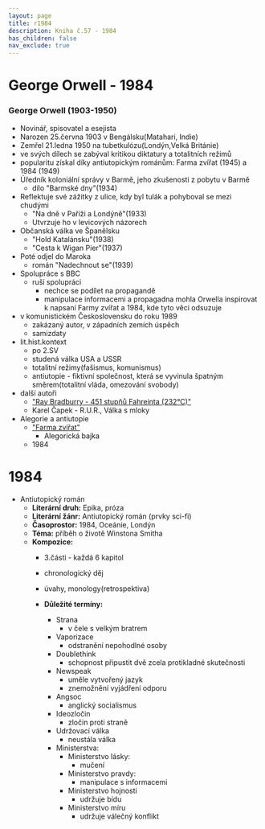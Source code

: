 ```yaml
---
layout: page
title: r1984
description: Kniha č.57 - 1984
has_children: false
nav_exclude: true
---
```

# George Orwell - 1984

### George Orwell (1903-1950)
- Novinář, spisovatel a esejista
- Narozen 25.června 1903 v Bengálsku(Matahari, Indie)
- Zemřel 21.ledna 1950 na tubetkulózu(Londýn,Velká Británie)
- ve svých dílech se zabýval kritikou diktatury a totalitních režimů
- popularitu získal díky antiutopickým románům: Farma zvířat (1945) a 1984 (1949) 
- Úředník koloniální správy v Barmě, jeho zkušenosti z pobytu v Barmě
    - dílo "Barmské dny"(1934)
- Reflektuje své zážitky z ulice, kdy byl tulák a pohyboval se mezi chudými
    - "Na dně v Paříži a Londýně"(1933)
    - Utvrzuje ho v levicových názorech
- Občanská válka ve Španělsku
    - "Hold Katalánsku"(1938)
    - "Cesta k Wigan Pier"(1937)
- Poté odjel do Maroka
    - román "Nadechnout se"(1939)
- Spolupráce s BBC
    - ruší spolupráci
        - nechce se podílet na propagandě
        - manipulace informacemi a propagadna mohla Orwella inspirovat k napsaní Farmy zvířat a 1984, kde tyto věci odsuzuje
- v komunistickém Československu do roku 1989
    - zakázaný autor, v západních zemích úspěch
    - samizdaty
- lit.hist.kontext
    - po 2.SV
    - studená válka USA a USSR
    - totalitní režimy(fašismus, komunismus)
    - antiutopie - fiktivní společnost, která se vyvinula špatným směrem(totalitní vláda, omezování svobody)
- další autoři 
    - ["Ray Bradburry - 451 stupňů Fahreinta (232°C)"](./maturita/ustni//cej/rozbory/52_fahrenheit/)
    - Karel Čapek - R.U.R., Válka s mloky
- Alegorie a antiutopie
    - ["Farma zvířat"](./maturita/ustni//cej/rozbory/58_farma_zvirat/)
        - Alegorická bajka
    - 1984

# 1984
- Antiutopický román
    - **Literární druh:** Epika, próza
    - **Literární žánr:** Antiutopický román (prvky sci-fi)
    - **Časoprostor:** 1984, Oceánie, Londýn
    - **Téma:** příběh o životě Winstona Smitha
    - **Kompozice:**
        - 3.části - každá 6 kapitol
        - chronologický děj
        - úvahy, monology(retrospektiva)

        - **Důležité termíny:**
            - Strana
                - v čele s velkým bratrem
            - Vaporizace
                - odstranění nepohodlné osoby
            - Doublethink
                - schopnost připustit dvě zcela protikladné skutečnosti
            - Newspeak
                - uměle vytvořený jazyk
                - znemožnění vyjádření odporu
            - Angsoc
                - anglický socialismus
            - Ideozločin
                - zločin proti straně
            - Udržovací válka
                - neustála válka
            - Ministerstva:
                - Ministerstvo lásky:
                    - mučení
                - Ministerstvo pravdy:
                    - manipulace s informacemi
                - Ministerstvo hojnosti
                    - udržuje bídu
                - Ministerstvo míru
                    - udržuje válečný konflikt